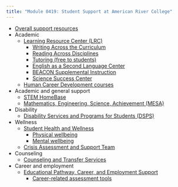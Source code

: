 ```yaml
---
title: "Module 0419: Student Support at American River College"
---
```


* [Overall support resources](https://arc.losrios.edu/student-resources)
* Academic
  * [Learning Resource Center (LRC)](https://arc.losrios.edu/lrc)
    * [Writing Across the Curriculum](https://arc.losrios.edu/student-resources/campus-tutoring-programs/writing-across-the-curriculum-(wac))
    * [Reading Across Disciplines](https://arc.losrios.edu/student-resources/campus-tutoring-programs/reading-across-the-disciplines-(rad))
    * [Tutoring (free to students)](https://arc.losrios.edu/lrc-virtual-tutoring)
    * [English as a Second Language Center](https://arc.losrios.edu/student-resources/learning-resource-center/english-as-a-second-language-center)
    * [BEACON Supplemental Instruction](https://arc.losrios.edu/student-resources/campus-tutoring-programs/beacon-supplemental-instruction-(si)-program)
    * [Science Success Center](https://arc.losrios.edu/student-resources/campus-tutoring-programs/science-success-center)
  * [Human Career Development courses](https://arc.losrios.edu/academics/programs-and-majors/human-career-development)
* Academic and general support
  * [STEM HomeBase](https://arc.losrios.edu/academics/stem-homebase)
  * [Mathematics, Engineering, Science, Achievement (MESA)](https://arc.losrios.edu/student-resources/mathematics-engineering-science-achievement)
* Disability
  * [Disability Services and Programs for Students (DSPS)](https://arc.losrios.edu/dsps)
* Wellness 
  * [Student Health and Wellness](https://arc.losrios.edu/campus-life/student-health-and-wellness)
    * [Physical wellbeing](https://arc.losrios.edu/campus-life/student-health-and-wellness/physical-health-services)
    * [Mental wellbeing](https://arc.losrios.edu/campus-life/student-health-and-wellness/mental-health-and-wellness-services)
  * [Crisis Assessment and Support Team](https://inside.arc.losrios.edu/faculty-and-staff/cast)
* Counseling
  * [Counseling and Transfer Services](https://arc.losrios.edu/student-resources/counseling)
* Career and employment
  * [Educational Pathway, Career, and Employment Support](https://arc.losrios.edu/career-and-pathways)
    * [Career-related assessment tools](https://arc.losrios.edu/student-resources/support-services/career-and-pathways/free-career-resources) 
